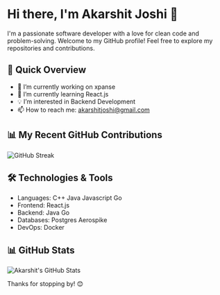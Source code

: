 # Hi there, I'm Akarshit Joshi 👋

I'm a passionate software developer with a love for clean code and problem-solving. Welcome to my GitHub profile! Feel free to explore my repositories and contributions.

## 🚀 Quick Overview

- 🔭 I’m currently working on xpanse
- 🌱 I’m currently learning React.js
- 💡 I’m interested in Backend Development
- 📫 How to reach me: akarshitjoshi@gmail.com

<!-- GITHUB CONTRIBUTION SECTION -->
## 📊 My Recent GitHub Contributions

![GitHub Streak](https://github-readme-streak-stats.herokuapp.com/?user=AKARSHITJOSHI)



## 🛠️ Technologies & Tools

- Languages: C++ Java Javascript Go
- Frontend: React.js
- Backend: Java Go
- Databases: Postgres Aerospike
- DevOps: Docker

## 📊 GitHub Stats

![Akarshit's GitHub Stats](https://github-readme-stats.vercel.app/api?username=AKARSHITJOSHI&show_icons=true&count_private=true&hide=contribs,prs)



Thanks for stopping by! 😊
